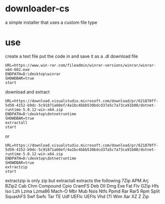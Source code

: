 # downloader-cs
a simple installer that uses a custom file type 

<h1>use</h1>
create a text file put the code in and save it as a .dl
download file

```
URL=https://www.win-rar.com/fileadmin/winrar-versions/winrar/winrar-x64-602.exe
ENDPATH=D:\desktop\winrar
SHOWDBAR=true
start

```


download and extract 


```
URL=https://download.visualstudio.microsoft.com/download/pr/621870ff-5d50-4152-b9dc-5c91871a60ef/4a1bc4bbb530bdcd37a5c7a73ca91b00/dotnet-runtime-5.0.12-win-x64.zip
ENDPATH=D:\desktop\dotnetruntime
SHOWDBAR=true
extractall
start

```


or



```
URL=https://download.visualstudio.microsoft.com/download/pr/621870ff-5d50-4152-b9dc-5c91871a60ef/4a1bc4bbb530bdcd37a5c7a73ca91b00/dotnet-runtime-5.0.12-win-x64.zip
ENDPATH=D:\desktop\dotnetruntime
SHOWDBAR=true
extractzip
start

```


extractzip is only zip but extractall extracts the following
7Zip
APM
Arj
BZip2
Cab
Chm
Compound
Cpio
CramFS
Deb
Dll
Dmg
Exe
Fat
Flv
GZip
Hfs
Iso
Lzh
Lzma
Lzma86
Mach-O
Mbr
Mub
Nsis
Ntfs
Ppmd
Rar
Rar5
Rpm
Split
SquashFS
Swf
Swfc
Tar
TE
Udf
UEFIc
UEFIs
Vhd (?)
Wim
Xar
XZ
Z
Zip
